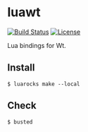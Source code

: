 # luawt

[![Build Status][build-status]][travis]
[![License][license]](LICENSE)

Lua bindings for Wt.

## Install

`$ luarocks make --local`

## Check

`$ busted`

[license]: https://img.shields.io/badge/License-MIT-brightgreen.png
[travis]: https://travis-ci.org/zer0main/luawt
[build-status]: https://travis-ci.org/zer0main/luawt.png?branch=master
